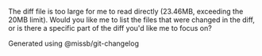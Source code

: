 The diff file is too large for me to read directly (23.46MB, exceeding the 20MB limit). Would you like me to list the files that were changed in the diff, or is there a specific part of the diff you'd like me to focus on?

Generated using @missb/git-changelog